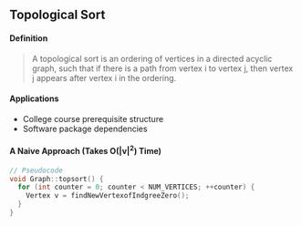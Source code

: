 ## Topological Sort

#### Definition

> A topological sort is an ordering of vertices in a directed acyclic graph, such that if there is a path from vertex i to vertex j, then vertex j appears after vertex i in the ordering.

#### Applications

- College course prerequisite structure
- Software package dependencies

#### A Naive Approach (Takes O(|v|<sup>2</sup>) Time)

```c++
// Pseudocode
void Graph::topsort() {
  for (int counter = 0; counter < NUM_VERTICES; ++counter) {
    Vertex v = findNewVertexofIndgreeZero();
  }
}
```

